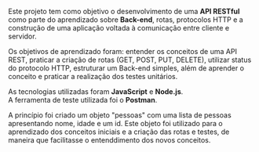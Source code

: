 Este projeto tem como objetivo o desenvolvimento de uma **API RESTful** como parte do aprendizado sobre **Back-end**, rotas, protocolos HTTP e a construção de uma aplicação voltada à comunicação entre cliente e servidor.  


Os objetivos de aprendizado foram: entender os conceitos de uma API REST, praticar a criação de rotas (GET, POST, PUT, DELETE), utilizar status do protocolo HTTP, estruturar um Back-end simples, além de aprender o conceito e praticar a realização dos testes unitários.   


As tecnologias utilizadas foram **JavaScript** e **Node.js**.  
A ferramenta de teste utilizada foi o **Postman**.  


A princípio foi criado um objeto "pessoas" com uma lista de pessoas apresentando nome, idade e um id. Este objeto foi utilizado para o aprendizado dos conceitos iniciais e a criação das rotas e testes, de maneira que facilitasse o entenddimento dos novos conceitos.
